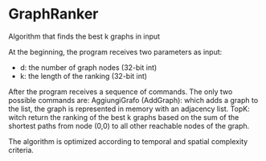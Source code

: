 # GraphRanker
Algorithm that finds the best k graphs in input

At the beginning, the program receives two parameters as input:
- d: the number of graph nodes (32-bit int)
- k: the length of the ranking (32-bit int)

After the program receives a sequence of commands.
The only two possible commands are:
AggiungiGrafo (AddGraph): which adds a graph to the list, the graph is represented in memory with an adjacency list.
TopK: witch return the ranking of the best k graphs based on the sum of the shortest paths from node (0,0) to all other reachable nodes of the graph.

The algorithm is optimized according to temporal and spatial complexity criteria.

